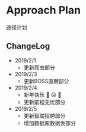 # Approach Plan
途径计划


## ChangeLog
- 2019/2/1
	- 更新爬虫部分
- 2019/2/3
	- 更新BOSS直聘部分
- 2019/2/4
	- 新年快乐 :star2:  :stuck_out_tongue_closed_eyes: :star2:
	- 更新前程无忧部分 
- 2019/2/5
	- 更新智联招聘部分
	- 增加数据库数据表部分
	